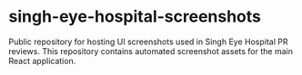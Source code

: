 # singh-eye-hospital-screenshots
Public repository for hosting UI screenshots used in Singh Eye Hospital PR reviews. This repository contains automated screenshot assets for the main React application.
